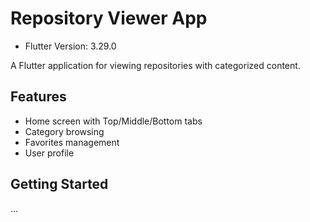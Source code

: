 # Repository Viewer App

- Flutter Version: 3.29.0

A Flutter application for viewing repositories with categorized content.

## Features
- Home screen with Top/Middle/Bottom tabs
- Category browsing
- Favorites management
- User profile

## Getting Started
...